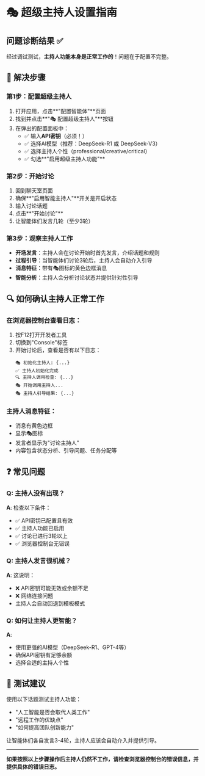 # 🎭 超级主持人设置指南

## 问题诊断结果 ✅

经过调试测试，**主持人功能本身是正常工作的**！问题在于配置不完整。

## 🔧 解决步骤

### 第1步：配置超级主持人
1. 打开应用，点击**"配置智能体"**页面
2. 找到并点击**"🎭 配置超级主持人"**按钮
3. 在弹出的配置面板中：
   - ✅ 输入**API密钥**（必须！）
   - ✅ 选择AI模型（推荐：DeepSeek-R1 或 DeepSeek-V3）
   - ✅ 选择主持人个性（professional/creative/critical）
   - ✅ 勾选**"启用超级主持人功能"**

### 第2步：开始讨论
1. 回到聊天室页面
2. 确保**"启用智能主持人"**开关是开启状态
3. 输入讨论话题
4. 点击**"开始讨论"**
5. 让智能体们发言几轮（至少3轮）

### 第3步：观察主持人工作
- **开场发言**：主持人会在讨论开始时首先发言，介绍话题和规则
- **过程引导**：当智能体们讨论3轮后，主持人会自动介入引导
- **消息特征**：带有🎭图标的黄色边框消息
- **智能分析**：主持人会分析讨论状态并提供针对性引导

## 🔍 如何确认主持人正常工作

### 在浏览器控制台查看日志：
1. 按F12打开开发者工具
2. 切换到"Console"标签
3. 开始讨论后，查看是否有以下日志：
   ```
   🎭 初始化主持人: {...}
   ✅ 主持人初始化完成
   🔍 主持人调用检查: {...}
   🎭 开始调用主持人...
   🎭 主持人引导结果: {...}
   ```

### 主持人消息特征：
- 消息有黄色边框
- 显示🎭图标
- 发言者显示为"讨论主持人"
- 内容包含状态分析、引导问题、任务分配等

## ❓ 常见问题

### Q: 主持人没有出现？
**A**: 检查以下条件：
- ✅ API密钥已配置且有效
- ✅ 主持人功能已启用
- ✅ 讨论已进行3轮以上
- ✅ 浏览器控制台无错误

### Q: 主持人发言很机械？
**A**: 这说明：
- ❌ API密钥可能无效或余额不足
- ❌ 网络连接问题
- 主持人会自动回退到模板模式

### Q: 如何让主持人更智能？
**A**: 
- 使用更强的AI模型（DeepSeek-R1、GPT-4等）
- 确保API密钥有足够余额
- 选择合适的主持人个性

## 🎯 测试建议

使用以下话题测试主持人功能：
- "人工智能是否会取代人类工作"
- "远程工作的优缺点"
- "如何提高团队创新能力"

让智能体们各自发言3-4轮，主持人应该会自动介入并提供引导。

---

**如果按照以上步骤操作后主持人仍然不工作，请检查浏览器控制台的错误信息，并提供具体的错误日志。** 